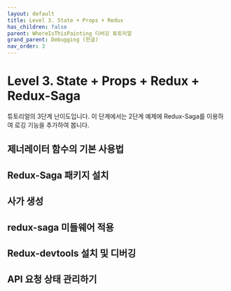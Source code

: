 ```yaml
---
layout: default
title: Level 3. State + Props + Redux
has_children: false
parent: WhereIsThisPainting 디버깅 튜토리얼
grand_parent: Debugging (한글)
nav_order: 3
---
```




# Level 3. State + Props + Redux + Redux-Saga

튜토리얼의 3단계 난이도입니다. 이 단계에서는 2단계 예제에 Redux-Saga를 이용하여 로깅 기능을 추가하여 봅니다.



## 제너레이터 함수의 기본 사용법

## Redux-Saga 패키지 설치

## 사가 생성 

## redux-saga 미들웨어 적용

## Redux-devtools 설치 및 디버깅

## API 요청 상태 관리하기